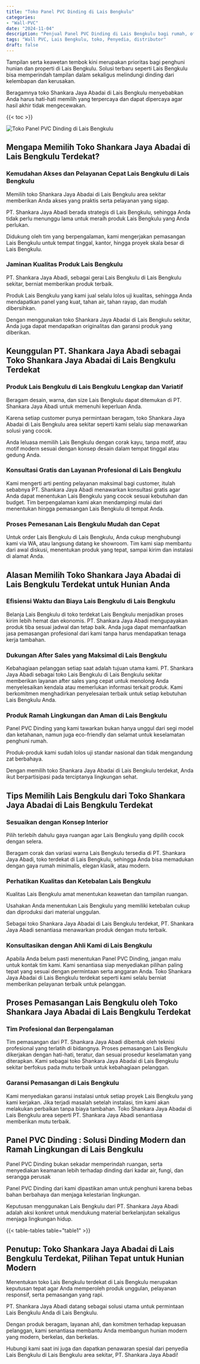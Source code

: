 ```yaml
---
title: "Toko Panel PVC Dinding di Lais Bengkulu"
categories: 
- "Wall-PVC"
date: "2024-11-04"
description: "Penjual Panel PVC Dinding di Lais Bengkulu bagi rumah, office, dan gerai. Material berkualitas, variasi motif, pilihan warna elegan, dengan jasa penempatan ditangani oleh tenaga ahli ahli dan jaminan resmi!|Jasa penyediaan Panel PVC Dinding di Lais Bengkulu untuk kebutuhan rumah, perkantoran, atau ritel, dengan panel berkualitas dan instalasi oleh tenaga ahli profesional serta garansi resmi.|Alternatif Panel PVC Dinding di Lais Bengkulu yang andal bagi rumah, office, serta toko, dengan material berkualitas dan penempatan ditangani oleh tim berpengalaman dan kepastian resmi.|Distribusi Panel PVC Dinding di Lais Bengkulu bagi hunian, perkantoran, dan ritel, beserta produk terbaik dan instalasi ditangani oleh tenaga ahli ahli, lengkap beserta kepastian resmi.}"
tags: "Wall PVC, Lais Bengkulu, toko, Penyedia, distributor"
draft: false
---
```


Tampilan serta keawetan tembok kini merupakan prioritas bagi penghuni hunian dan properti di Lais Bengkulu. Solusi terbaru seperti Lais Bengkulu bisa memperindah tampilan dalam sekaligus melindungi dinding dari kelembapan dan kerusakan.

Beragamnya toko Shankara Jaya Abadai di Lais Bengkulu menyebabkan Anda harus hati-hati memilih yang terpercaya dan dapat dipercaya agar hasil akhir tidak mengecewakan.

{{< toc >}}

![Toko Panel PVC Dinding di Lais Bengkulu](/images/Wall-PVC/Toko-Panel-PVC-Dinding-di-Lais-Bengkulu.png)


## Mengapa Memilih Toko Shankara Jaya Abadai di Lais Bengkulu Terdekat?

### Kemudahan Akses dan Pelayanan Cepat Lais Bengkulu di Lais Bengkulu

Memilih toko Shankara Jaya Abadai di Lais Bengkulu area sekitar memberikan Anda akses yang praktis serta pelayanan yang sigap.

PT. Shankara Jaya Abadi berada strategis di Lais Bengkulu, sehingga Anda tidak perlu menunggu lama untuk meraih produk Lais Bengkulu yang Anda perlukan.

Didukung oleh tim yang berpengalaman, kami mengerjakan pemasangan Lais Bengkulu untuk tempat tinggal, kantor, hingga proyek skala besar di Lais Bengkulu.

### Jaminan Kualitas Produk Lais Bengkulu

PT. Shankara Jaya Abadi, sebagai gerai Lais Bengkulu di Lais Bengkulu sekitar, berniat memberikan produk terbaik.

Produk Lais Bengkulu yang kami jual selalu lolos uji kualitas, sehingga Anda mendapatkan panel yang kuat, tahan air, tahan rayap, dan mudah dibersihkan.

Dengan menggunakan toko Shankara Jaya Abadai di Lais Bengkulu sekitar, Anda juga dapat mendapatkan originalitas dan garansi produk yang diberikan.

## Keunggulan PT. Shankara Jaya Abadi sebagai Toko Shankara Jaya Abadai di Lais Bengkulu Terdekat

### Produk Lais Bengkulu di Lais Bengkulu Lengkap dan Variatif

Beragam desain, warna, dan size Lais Bengkulu dapat ditemukan di PT. Shankara Jaya Abadi untuk memenuhi keperluan Anda.

Karena setiap customer punya permintaan beragam, toko Shankara Jaya Abadai di Lais Bengkulu area sekitar seperti kami selalu siap menawarkan solusi yang cocok.

Anda leluasa memilih Lais Bengkulu dengan corak kayu, tanpa motif, atau motif modern sesuai dengan konsep desain dalam tempat tinggal atau gedung Anda.

### Konsultasi Gratis dan Layanan Profesional di Lais Bengkulu

Kami mengerti arti penting pelayanan maksimal bagi customer, itulah sebabnya PT. Shankara Jaya Abadi menawarkan konsultasi gratis agar Anda dapat menentukan Lais Bengkulu yang cocok sesuai kebutuhan dan budget. Tim berpengalaman kami akan mendampingi mulai dari menentukan hingga pemasangan Lais Bengkulu di tempat Anda.

### Proses Pemesanan Lais Bengkulu Mudah dan Cepat

Untuk order Lais Bengkulu di Lais Bengkulu, Anda cukup menghubungi kami via WA, atau langsung datang ke showroom. Tim kami siap membantu dari awal diskusi, menentukan produk yang tepat, sampai kirim dan instalasi di alamat Anda.

## Alasan Memilih Toko Shankara Jaya Abadai di Lais Bengkulu Terdekat untuk Hunian Anda

### Efisiensi Waktu dan Biaya Lais Bengkulu di Lais Bengkulu

Belanja Lais Bengkulu di toko terdekat Lais Bengkulu menjadikan proses kirim lebih hemat dan ekonomis. PT. Shankara Jaya Abadi mengupayakan produk tiba sesuai jadwal dan tetap baik. Anda juga dapat memanfaatkan jasa pemasangan profesional dari kami tanpa harus mendapatkan tenaga kerja tambahan.

### Dukungan After Sales yang Maksimal di Lais Bengkulu

Kebahagiaan pelanggan setiap saat adalah tujuan utama kami. PT. Shankara Jaya Abadi sebagai toko Lais Bengkulu di Lais Bengkulu sekitar memberikan layanan after sales yang cepat untuk menolong Anda menyelesaikan kendala atau memerlukan informasi terkait produk. Kami berkomitmen menghadirkan penyelesaian terbaik untuk setiap kebutuhan Lais Bengkulu Anda.

### Produk Ramah Lingkungan dan Aman di Lais Bengkulu

 Panel PVC Dinding  yang kami tawarkan bukan hanya unggul dari segi model dan ketahanan, namun juga eco-friendly dan selamat untuk keselamatan penghuni rumah.

Produk-produk kami sudah lolos uji standar nasional dan tidak mengandung zat berbahaya.

Dengan memilih toko Shankara Jaya Abadai di Lais Bengkulu terdekat, Anda ikut berpartisipasi pada terciptanya lingkungan sehat.

## Tips Memilih Lais Bengkulu dari Toko Shankara Jaya Abadai di Lais Bengkulu Terdekat

### Sesuaikan dengan Konsep Interior 

Pilih terlebih dahulu gaya ruangan agar Lais Bengkulu yang dipilih cocok dengan selera.

Beragam corak dan variasi warna Lais Bengkulu tersedia di PT. Shankara Jaya Abadi, toko terdekat di Lais Bengkulu, sehingga Anda bisa memadukan dengan gaya rumah minimalis, elegan klasik, atau modern.

### Perhatikan Kualitas dan Ketebalan Lais Bengkulu

Kualitas Lais Bengkulu amat menentukan keawetan dan tampilan ruangan.

Usahakan Anda menentukan Lais Bengkulu yang memiliki ketebalan cukup dan diproduksi dari material unggulan.

Sebagai toko Shankara Jaya Abadai di Lais Bengkulu terdekat, PT. Shankara Jaya Abadi senantiasa menawarkan produk dengan mutu terbaik.

### Konsultasikan dengan Ahli Kami di Lais Bengkulu

Apabila Anda belum pasti menentukan Panel PVC Dinding, jangan malu untuk kontak tim kami. Kami senantiasa siap menyediakan pilihan paling tepat yang sesuai dengan permintaan serta anggaran Anda. Toko Shankara Jaya Abadai di Lais Bengkulu terdekat seperti kami selalu berniat memberikan pelayanan terbaik untuk pelanggan.

## Proses Pemasangan Lais Bengkulu oleh Toko Shankara Jaya Abadai di Lais Bengkulu Terdekat

### Tim Profesional dan Berpengalaman

Tim pemasangan dari PT. Shankara Jaya Abadi dibentuk oleh teknisi profesional yang terlatih di bidangnya. Proses pemasangan Lais Bengkulu dikerjakan dengan hati-hati, teratur, dan sesuai prosedur keselamatan yang diterapkan. Kami sebagai toko Shankara Jaya Abadai di Lais Bengkulu sekitar berfokus pada mutu terbaik untuk kebahagiaan pelanggan.

### Garansi Pemasangan di Lais Bengkulu

Kami menyediakan garansi instalasi untuk setiap proyek Lais Bengkulu yang kami kerjakan. Jika terjadi masalah setelah instalasi, tim kami akan melakukan perbaikan tanpa biaya tambahan. Toko Shankara Jaya Abadai di Lais Bengkulu area seperti PT. Shankara Jaya Abadi senantiasa memberikan mutu terbaik.

##  Panel PVC Dinding : Solusi Dinding Modern dan Ramah Lingkungan di Lais Bengkulu

 Panel PVC Dinding  bukan sekadar memperindah ruangan, serta menyediakan keamanan lebih terhadap dinding dari kadar air, fungi, dan serangga perusak

 Panel PVC Dinding  dari kami dipastikan aman untuk penghuni karena bebas bahan berbahaya dan menjaga kelestarian lingkungan.

Keputusan menggunakan Lais Bengkulu dari PT. Shankara Jaya Abadi adalah aksi konkret untuk mendukung material berkelanjutan sekaligus menjaga lingkungan hidup.

{{< table-tables table="table1" >}}

## Penutup: Toko Shankara Jaya Abadai di Lais Bengkulu Terdekat, Pilihan Tepat untuk Hunian Modern

Menentukan toko Lais Bengkulu terdekat di Lais Bengkulu merupakan keputusan tepat agar Anda memperoleh produk unggulan, pelayanan responsif, serta pemasangan yang rapi.

PT. Shankara Jaya Abadi datang sebagai solusi utama untuk permintaan Lais Bengkulu Anda di Lais Bengkulu.

Dengan produk beragam, layanan ahli, dan komitmen terhadap kepuasan pelanggan, kami senantiasa membantu Anda membangun hunian modern yang modern, berkelas, dan berkelas.

Hubungi kami saat ini juga dan dapatkan penawaran spesial dari penyedia Lais Bengkulu di Lais Bengkulu area sekitar, PT. Shankara Jaya Abadi!